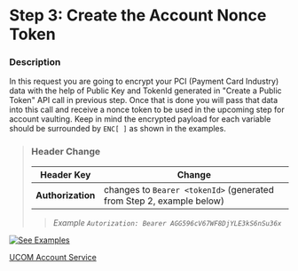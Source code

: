 # Step 3: Create the Account Nonce Token

### Description
In this request you are going to encrypt your PCI (Payment Card Industry) data with the help of Public Key and TokenId generated in "Create a Public Token" API call in previous step. Once that is done you will pass that data into this call and receive a nonce token to be used in the upcoming step for account vaulting. Keep in mind the encrypted payload for each variable should be surrounded by `ENC[ ]` as shown in the examples.

<!-- theme: failure -->
>### **Header Change**
>| Header Key | Change |
>| ---------- | ------ |
>| **Authorization** |  changes to `Bearer <tokenId>` (generated from Step 2, example below) |
>
><!-- theme: success-->
>> *Example `Autorization: Bearer AGG596cV67WF8DjYLE3kS6nSu36x`*

[![See Examples](../../../../assets/images/button.png)](/product/UniversalCommerce/api/?type=get&path=/v1/account-tokens&branch=develop&version=1.0.0)


[UCOM Account Service](/product/UniversalCommerce/api/?type=get&path=/v1/account-tokens&branch=develop&version=1.0.0)